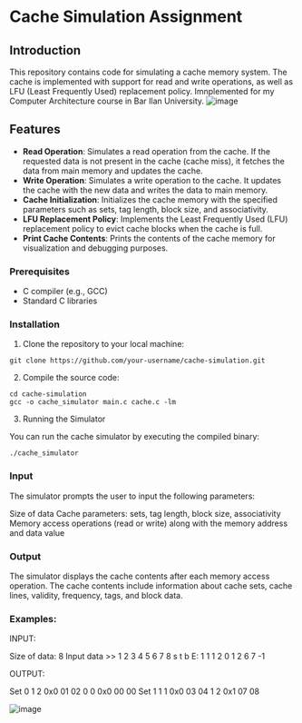 # Cache Simulation Assignment

## Introduction

This repository contains code for simulating a cache memory system. The cache is implemented with support for read and write operations, as well as LFU (Least Frequently Used) replacement policy.
Imnplemented for my Computer Architecture course in Bar Ilan University.
![image](https://github.com/ilanitb16/cache_simulator/assets/97344492/7750200d-6348-429e-9363-66c12d967197)

## Features

- **Read Operation**: Simulates a read operation from the cache. If the requested data is not present in the cache (cache miss), it fetches the data from main memory and updates the cache.
- **Write Operation**: Simulates a write operation to the cache. It updates the cache with the new data and writes the data to main memory.
- **Cache Initialization**: Initializes the cache memory with the specified parameters such as sets, tag length, block size, and associativity.
- **LFU Replacement Policy**: Implements the Least Frequently Used (LFU) replacement policy to evict cache blocks when the cache is full.
- **Print Cache Contents**: Prints the contents of the cache memory for visualization and debugging purposes.

### Prerequisites

- C compiler (e.g., GCC)
- Standard C libraries

### Installation

1. Clone the repository to your local machine:

```
git clone https://github.com/your-username/cache-simulation.git
```

2. Compile  the source code:

```
cd cache-simulation
gcc -o cache_simulator main.c cache.c -lm
```

3. Running the Simulator

You can run the cache simulator by executing the compiled binary:
```
./cache_simulator
```


### Input
The simulator prompts the user to input the following parameters:

Size of data
Cache parameters: sets, tag length, block size, associativity
Memory access operations (read or write) along with the memory address and data value

### Output
The simulator displays the cache contents after each memory access operation. The cache contents include information about cache sets, cache lines, validity, frequency, tags, and block data.


### Examples:
INPUT:

Size of data: 8
Input data >> 1 2 3 4 5 6 7 8
s t b E: 1 1 1 2
0 1 2 6 7 -1

OUTPUT:

Set 0
1 2 0x0 01 02 
0 0 0x0 00 00 
Set 1
1 1 0x0 03 04 
1 2 0x1 07 08 


![image](https://github.com/ilanitb16/cache_simulator/assets/97344492/baa0fbd2-00eb-44f7-92c9-b96a923f6b64)
